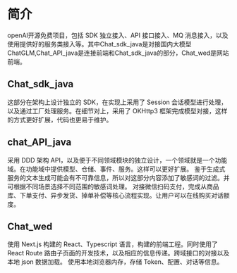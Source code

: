 # 简介
openAI开源免费项目，包括 SDK 独立接入、API 接口接入、MQ 消息接入，以及使用提供好的服务类接入等。其中Chat_sdk_java是对接国内大模型ChatGLM,Chat_API_java是连接前端和Chat_sdk_java的部分，Chat_wed是网站前端。
## Chat_sdk_java
  这部分在架构上设计独立的 SDK，在实现上采用了 Session 会话模型进行处理，以及通过工厂处理服务。在细节对上，采用了 OKHttp3 框架完成模型对接，这样的方式更好扩展，代码也更易于维护。
## chat_API_java
采用 DDD 架构 API，以及便于不同领域模块的独立设计，一个领域就是一个功能域。在功能域中提供模型、仓储、事件、服务。这样可以更好扩展。
鉴于生成式服务的文本生成可能会有不可靠信息，所以对这部分内容添加了敏感词的过滤。并可根据不同场景选择不同范围的敏感词处理。
对接微信扫码支付，完成从商品库、下单支付、异步发货、掉单补偿等核心流程实现。让用户可以在线购买对话额度。
## Chat_wed
使用 Next.js 构建的 React、Typescript 语言，构建的前端工程。同时使用了 React Route 路由子页面的开发技术，以及相应的信息传递。跨域接口的对接以及本地 json 数据加载。
使用本地浏览器内存，存储 Token、配置、对话等信息。
  
